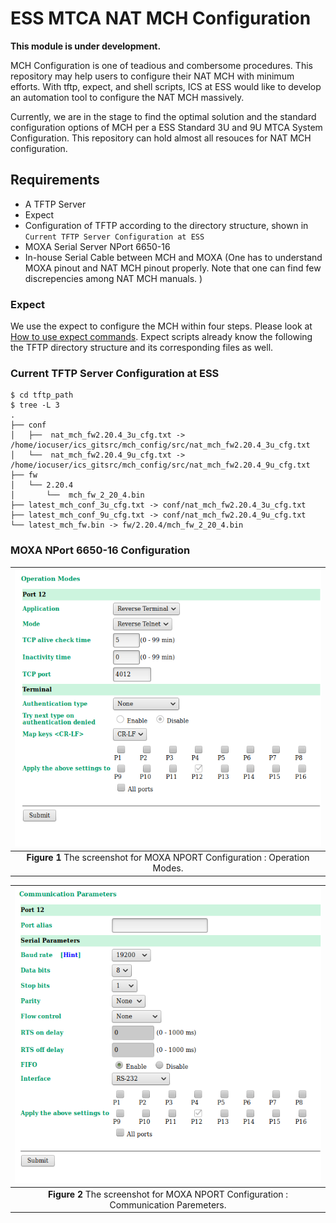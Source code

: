 ESS MTCA NAT MCH Configuration
======

**This module is under development.**

MCH Configuration is one of teadious and combersome procedures. This repository
may help users to configure their NAT MCH with minimum efforts. With tftp, 
expect, and shell scripts, ICS at ESS would like to develop an automation tool
to configure the NAT MCH massively. 

Currently, we are in the stage to find the optimal solution and the standard
configuration options of MCH per a ESS Standard 3U and 9U MTCA System 
Configuration. This repository can hold almost all resouces for NAT MCH
configuration. 

## Requirements

* A TFTP Server 
* Expect 
* Configuration of TFTP according to the directory structure, shown in `Current TFTP Server Configuration at ESS`
* MOXA Serial Server NPort 6650-16
* In-house Serial Cable between MCH and MOXA (One has to understand MOXA pinout and NAT MCH pinout properly. Note that one can find few discrepencies among NAT MCH manuals. )

### Expect
We use the expect to configure the MCH within four steps. Please look at
[How to use expect commands](expect/README.md). Expect scripts already know the following the TFTP directory structure and its corresponding files as well.

### Current TFTP Server Configuration at ESS

```
$ cd tftp_path
$ tree -L 3
.
├── conf
│   ├──  nat_mch_fw2.20.4_3u_cfg.txt -> /home/iocuser/ics_gitsrc/mch_config/src/nat_mch_fw2.20.4_3u_cfg.txt
│   └──  nat_mch_fw2.20.4_9u_cfg.txt -> /home/iocuser/ics_gitsrc/mch_config/src/nat_mch_fw2.20.4_9u_cfg.txt
├── fw
│   └── 2.20.4
│       └──  mch_fw_2_20_4.bin
├── latest_mch_conf_3u_cfg.txt -> conf/nat_mch_fw2.20.4_3u_cfg.txt
├── latest_mch_conf_9u_cfg.txt -> conf/nat_mch_fw2.20.4_9u_cfg.txt
└── latest_mch_fw.bin -> fw/2.20.4/mch_fw_2_20_4.bin
```

### MOXA NPort 6650-16 Configuration


|![MOXA1](images/moxa_config_01.png)|
| :---: |
|**Figure 1** The screenshot for MOXA NPORT Configuration : Operation Modes. |


|![MOXA1](images/moxa_config_02.png)|
| :---: |
|**Figure 2** The screenshot for MOXA NPORT Configuration : Communication Paremeters. |

